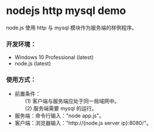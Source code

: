# nodejs http mysql demo
node.js 使用 http 与 mysql 模块作为服务端的样例程序。

### 开发环境：
+ Windows 10 Professional (latest)
+ node.js (latest)

### 使用方式：
+ 前置条件：<br/>
    &emsp;&emsp;(1) 客户端与服务端应处于同一局域网中。<br/>
    &emsp;&emsp;(2) 服务端需要 mysql 的运行。
+ 服务端：命令行输入："node app.js"。
+ 客户端：浏览器输入："http://{node.js server ip}:8080/"。
